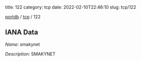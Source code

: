 title: 122
category: tcp
date: 2022-02-10T22:46:10
slug: tcp/122

[portdb](/) / [tcp](/category/tcp.html) / 122




## IANA Data

_Name:_ smakynet

_Description:_ SMAKYNET

